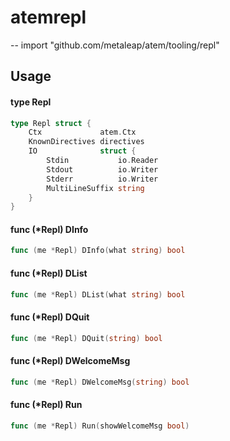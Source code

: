 # atemrepl
--
    import "github.com/metaleap/atem/tooling/repl"


## Usage

#### type Repl

```go
type Repl struct {
	Ctx             atem.Ctx
	KnownDirectives directives
	IO              struct {
		Stdin           io.Reader
		Stdout          io.Writer
		Stderr          io.Writer
		MultiLineSuffix string
	}
}
```


#### func (*Repl) DInfo

```go
func (me *Repl) DInfo(what string) bool
```

#### func (*Repl) DList

```go
func (me *Repl) DList(what string) bool
```

#### func (*Repl) DQuit

```go
func (me *Repl) DQuit(string) bool
```

#### func (*Repl) DWelcomeMsg

```go
func (me *Repl) DWelcomeMsg(string) bool
```

#### func (*Repl) Run

```go
func (me *Repl) Run(showWelcomeMsg bool)
```
